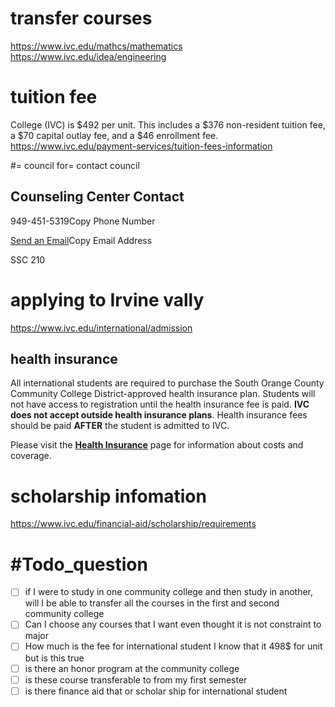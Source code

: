 
# transfer courses 
https://www.ivc.edu/mathcs/mathematics
https://www.ivc.edu/idea/engineering


# tuition fee 
College (IVC) is $492 per unit. This includes a $376 non-resident tuition fee, a $70 capital outlay fee, and a $46 enrollment fee.
https://www.ivc.edu/payment-services/tuition-fees-information
 
#= council for=  contact  council

## Counseling Center Contact

949-451-5319Copy Phone Number

[Send an Email](mailto:ivccounseling@ivc.edu)Copy Email Address

SSC 210

# applying  to Irvine vally  
https://www.ivc.edu/international/admission
## health insurance  
All international students are required to purchase the South Orange County Community College District-approved health insurance plan. Students will not have access to registration until the health insurance fee is paid. **IVC does not accept outside health insurance plans**. Health insurance fees should be paid **AFTER** the student is admitted to IVC.

Please visit the [**Health Insurance**](https://www.ivc.edu/international/health-insurance) page for information about costs and coverage.



# scholarship infomation 
https://www.ivc.edu/financial-aid/scholarship/requirements



# #Todo_question  
- [ ] if I were to study in one community college and then study in another, will I be able to transfer all the courses in the first and second community college  
- [ ] Can I choose any courses that   I want even thought it is not constraint to major 
- [ ] How much is the fee for international student I know that it 498$ for unit but is this true 
- [ ] is there an honor program at the community college 
- [ ] is these course transferable to from my first semester 
- [ ] is there finance aid that or scholar ship for international student 